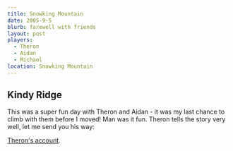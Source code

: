 ```yaml
--- 
title: Snowking Mountain
date: 2005-9-5
blurb: farewell with friends
layout: post
players:
  - Theron
  - Aidan
  - Michael
location: Snowking Mountain
--- 
```


<h2>Kindy Ridge</h2>


This was a super fun day with Theron and Aidan - it was my last chance to climb with them
before I moved! Man was it fun. Theron tells the story very well, let me send you his way:


<a href="http://www.theronwelch.com/mountains/pnw/north/snowking/">Theron's account</a>.

